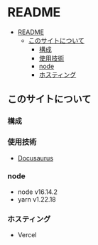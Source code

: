 # README

- [README](#readme)
  - [このサイトについて](#このサイトについて)
    - [構成](#構成)
    - [使用技術](#使用技術)
    - [node](#node)
    - [ホスティング](#ホスティング)

## このサイトについて

### 構成

### 使用技術

- [Docusaurus](https://docusaurus.io/)

### node

- node v16.14.2
- yarn v1.22.18

### ホスティング

- Vercel
